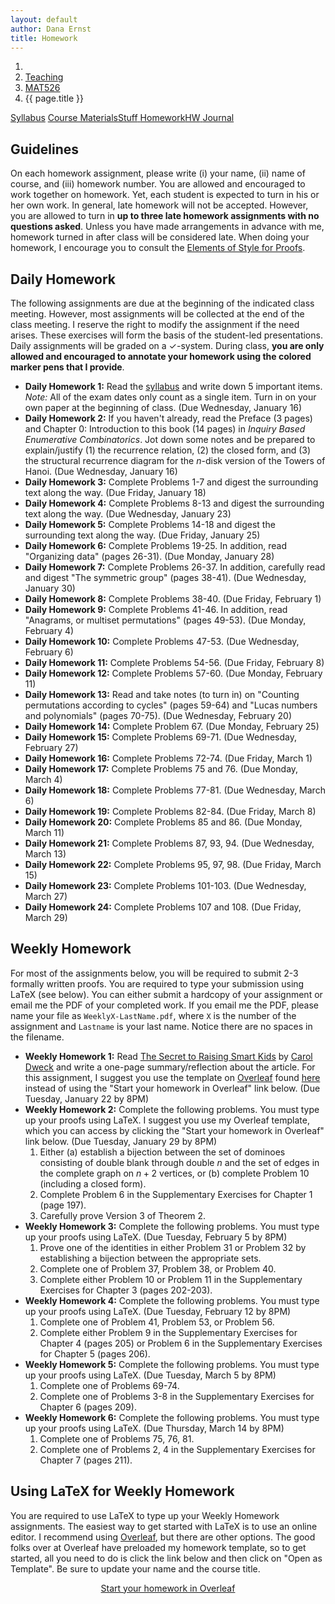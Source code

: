 ```yaml
---
layout: default
author: Dana Ernst
title: Homework
---
```


<ol class="breadcrumb">
  <li><a href="/"><i class="fa fa-home"></i></a></li>
  <li><a href="/teaching/">Teaching</a></li>
  <li><a href="/teaching/mat526s19">MAT526</a></li>
  <li class="active">{{ page.title }}</li>
</ol>

<div class="row">
<div class="col-xs-12">
<div class="btn-group btn-group-justified">
<a class="btn btn-default btn-success" href="{{site.baseurl}}/teaching/mat526s19/syllabus/">Syllabus</a>
<a class="btn btn-default btn-primary" href="{{site.baseurl}}/teaching/mat526s19/materials/">
<span class="hidden-xs">Course Materials</span><span class="visible-xs">Stuff</span>
</a>
<a class="btn btn-default btn-warning" href="{{site.baseurl}}/teaching/mat526s19/homework/">
<span class="hidden-xs">Homework</span><span class="visible-xs">HW</span>
</a>
<a class="btn btn-default btn-info" href="{{site.baseurl}}/teaching/mat526s19/journal/">Journal</a>
</div>
</div>
</div>

## Guidelines ##
On each homework assignment, please write (i) your name, (ii) name of course, and (iii) homework number. You are allowed and encouraged to work together on homework. Yet, each student is expected to turn in his or her own work. In general, late homework will not be accepted. However, you are allowed to turn in **up to three late homework assignments with no questions asked**. Unless you have made arrangements in advance with me, homework turned in after class will be considered late. When doing your homework, I encourage you to consult the [Elements of Style for Proofs]({{site.baseurl}}/teaching/ElementsOfStyle.pdf).

## Daily Homework ##
The following assignments are due at the beginning of the indicated class meeting. However, most assignments will be collected at the end of the class meeting.  I reserve the right to modify the assignment if the need arises.  These exercises will form the basis of the student-led presentations.  Daily assignments will be graded on a $\checkmark$-system.  During class, **you are only allowed and encouraged to annotate your homework using the colored marker pens that I provide**.

- **Daily Homework 1:** Read the [syllabus]({{site.baseurl}}/teaching/mat526s19/syllabus/) and write down 5 important items.  *Note:*  All of the exam dates only count as a single item.  Turn in on your own paper at the beginning of class. (Due Wednesday, January 16)
- **Daily Homework 2:** If you haven't already, read the Preface (3 pages) and Chapter 0: Introduction to this book (14 pages) in *Inquiry Based Enumerative Combinatorics*. Jot down some notes and be prepared to explain/justify (1) the recurrence relation, (2) the closed form, and (3) the structural recurrence diagram for the $n$-disk version of the Towers of Hanoi. (Due Wednesday, January 16)
- **Daily Homework 3:** Complete Problems 1-7 and digest the surrounding text along the way. (Due Friday, January 18)
- **Daily Homework 4:** Complete Problems 8-13 and digest the surrounding text along the way. (Due Wednesday, January 23)
- **Daily Homework 5:** Complete Problems 14-18 and digest the surrounding text along the way. (Due Friday, January 25)
- **Daily Homework 6:** Complete Problems 19-25. In addition, read "Organizing data" (pages 26-31). (Due Monday, January 28)
- **Daily Homework 7:** Complete Problems 26-37. In addition, carefully read and digest "The symmetric group" (pages 38-41). (Due Wednesday, January 30)
- **Daily Homework 8:** Complete Problems 38-40. (Due Friday, February 1)
- **Daily Homework 9:** Complete Problems 41-46. In addition, read "Anagrams, or multiset permutations" (pages 49-53). (Due Monday, February 4)
- **Daily Homework 10:** Complete Problems 47-53. (Due Wednesday, February 6)
- **Daily Homework 11:** Complete Problems 54-56. (Due Friday, February 8)
- **Daily Homework 12:** Complete Problems 57-60. (Due Monday, February 11)
- **Daily Homework 13:** Read and take notes (to turn in) on "Counting permutations according to cycles" (pages 59-64) and "Lucas numbers and polynomials" (pages 70-75). (Due Wednesday, February 20)
- **Daily Homework 14:** Complete Problem 67. (Due Monday, February 25)
- **Daily Homework 15:** Complete Problems 69-71. (Due Wednesday, February 27)
- **Daily Homework 16:** Complete Problems 72-74. (Due Friday, March 1)
- **Daily Homework 17:** Complete Problems 75 and 76. (Due Monday, March 4)
- **Daily Homework 18:** Complete Problems 77-81. (Due Wednesday, March 6)
- **Daily Homework 19:** Complete Problems 82-84. (Due Friday, March 8)
- **Daily Homework 20:** Complete Problems 85 and 86. (Due Monday, March 11)
- **Daily Homework 21:** Complete Problems 87, 93, 94. (Due Wednesday, March 13)
- **Daily Homework 22:** Complete Problems 95, 97, 98. (Due Friday, March 15)
- **Daily Homework 23:** Complete Problems 101-103. (Due Wednesday, March 27)
- **Daily Homework 24:** Complete Problems 107 and 108. (Due Friday, March 29)

## Weekly Homework ##
For most of the assignments below, you will be required to submit 2-3 formally written proofs. You are required to type your submission using LaTeX (see below).  You can either submit a hardcopy of your assignment or email me the PDF of your completed work. If you email me the PDF, please name your file as <code>WeeklyX-LastName.pdf</code>, where <code>X</code> is the number of the assignment and <code>Lastname</code> is your last name.  Notice there are no spaces in the filename.

- **Weekly Homework 1:** Read <a href="https://www.scientificamerican.com/article/the-secret-to-raising-smart-kids1/">The Secret to Raising Smart Kids</a> by <a href="https://en.wikipedia.org/wiki/Carol_Dweck/">Carol Dweck</a> and write a one-page summary/reflection about the article. For this assignment, I suggest you use the template on <a href="https://www.overleaf.com/">Overleaf</a> found <a href="https://www.overleaf.com/latex/templates/weekly-homework-1-for-reflection-on-the-secret-to-raising-smart-kids/wsqscmkyzrsr">here</a> instead of using the "Start your homework in Overleaf" link below. (Due Tuesday, January 22 by 8PM)
- **Weekly Homework 2:** Complete the following problems. You must type up your proofs using LaTeX.  I suggest you use my Overleaf template, which you can access by clicking the "Start your homework in Overleaf" link below. (Due Tuesday, January 29 by 8PM)
     1. Either (a) establish a bijection between the set of dominoes consisting of double blank through double $n$ and the set of edges in the complete graph on $n+2$ vertices, or (b) complete Problem 10 (including a closed form).
     2. Complete Problem 6 in the Supplementary Exercises for Chapter 1 (page 197).
     3. Carefully prove Version 3 of Theorem 2.
- **Weekly Homework 3:** Complete the following problems. You must type up your proofs using LaTeX. (Due Tuesday, February 5 by 8PM)
     1. Prove one of the identities in either Problem 31 or Problem 32 by establishing a bijection between the appropriate sets.
     2. Complete one of Problem 37, Problem 38, or Problem 40.
     3. Complete either Problem 10 or Problem 11 in the Supplementary Exercises for Chapter 3 (pages 202-203).
 - **Weekly Homework 4:** Complete the following problems. You must type up your proofs using LaTeX. (Due Tuesday, February 12 by 8PM)
     1. Complete one of Problem 41, Problem 53, or Problem 56.
     2. Complete either Problem 9 in the Supplementary Exercises for Chapter 4 (pages 205) or Problem 6 in the Supplementary Exercises for Chapter 5 (pages 206).
- **Weekly Homework 5:** Complete the following problems. You must type up your proofs using LaTeX. (Due Tuesday, March 5 by 8PM)
    1. Complete one of Problems 69-74.
    2. Complete one of Problems 3-8 in the Supplementary Exercises for Chapter 6 (pages 209).
- **Weekly Homework 6:** Complete the following problems. You must type up your proofs using LaTeX. (Due Thursday, March 14 by 8PM)
    1. Complete one of Problems 75, 76, 81.
    2. Complete one of Problems 2, 4 in the Supplementary Exercises for Chapter 7 (pages 211).

## Using LaTeX for Weekly Homework ##
You are required to use LaTeX to type up your Weekly Homework assignments. The easiest way to get started with LaTeX is to use an online editor.  I recommend using [Overleaf](https://overleaf.com), but there are other options.  The good folks over at Overleaf have preloaded my homework template, so to get started, all you need to do is click the link below and then click on "Open as Template". Be sure to update your name and the course title.

<center>
<a href="https://www.overleaf.com/latex/templates/weekly-homework-x/cbpdxbqknrvq" class="btn btn-primary btn-lg" role="button">Start your homework in Overleaf</a>
</center>

<br>
